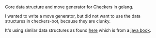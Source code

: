
Core data structure and move generator for Checkers in golang.

I wanted to write a move generator, but did not want to use the data structures in checkers-bot, because they are clunky.

It's using similar data structures as found [here](http://math.hws.edu/eck/cs124/javanotes6/source/Checkers.java) which is from a [java book](http://math.hws.edu/javanotes/c7/s5.html).


